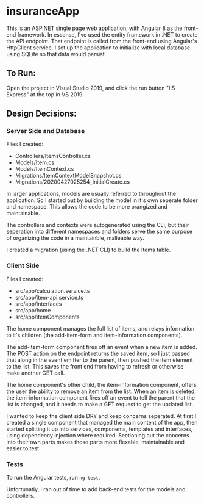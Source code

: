 # insuranceApp

This is an ASP.NET single page web application, with Angular 8 as the front-end framework. In essense, I've used the entity framework in .NET to create the API endpoint. That endpoint is called from the front-end using Angular's HttpClient service. I set up the application to initialize with local database using SQLite so that data would persist.

## To Run:

Open the project in Visual Studio 2019, and click the run button "IIS Express" at the top in VS 2019.

## Design Decisions:

### Server Side and Database

Files I created:
- Controllers/ItemsController.cs
- Models/Item.cs
- Models/ItemContext.cs
- Migrations/ItemContextModelSnapshot.cs
- Migrations/20200427025254_InitialCreate.cs

In larger applications, models are usually referred to throughout the application. So I started out by building the model in it's own seperate folder and namespace. This allows the code to be more orangized and maintainable. 

The controllers and contexts were autogenerated using the CLI, but their seperation into different namespaces and folders serve the same purpose of organizing the code in a maintainble, malleable way.

I created a migration (using the .NET CLI) to build the Items table.

### Client Side

Files I created:
- src/app/calculation.service.ts
- src/app/item-api.service.ts
- src/app/interfaces
- src/app/home
- src/app/itemComponents

The home component manages the full list of items, and relays information to it's children (the add-item-form and item-information components). 

The add-item-form component fires off an event when a new item is added. The POST action on the endpoint returns the saved item, so I just passed that along in the event emitter to the parent, then pushed the item element to the list. This saves the front end from having to refresh or otherwise make another GET call.

The home component's other child, the item-information component, offers the user the ability to remove an item from the list. When an item is deleted, the item-information component fires off an event to tell the parent that the list is changed, and it needs to make a GET request to get the updated list.

I wanted to keep the client side DRY and keep concerns seperated. At first I created a single component that managed the main content of the app, then started splitting it up into services, components, templates and interfaces, using dependency injection where required. Sectioning out the concerns into their own parts makes those parts more flexable, maintainable and easier to test. 

### Tests
To run the Angular tests, run `ng test`.

Unfortunatly, I ran out of time to add back-end tests for the models and controllers.